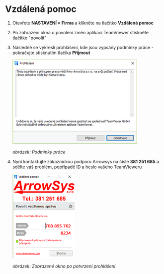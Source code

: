 # Vzdálená pomoc

1. Otevřete **NASTAVENÍ > Firma** a klikněte na tlačítko **Vzdálená pomoc**
2. Po zobrazení okna o povolení změn aplikaci TeamViewer stiskněte tlačítko "povolit"
3. Následně se vykreslí prohlášení, kde jsou vypsány podmínky práce - pokračujte stisknutím tlačíka **Přijmout**

   ![](img/support1.png)
   
   *obrázek: Podmínky práce* 

4. Nyní kontaktujte zákaznickou podporu Arrowsys na čísle **381 251 685** a sdělte váš problém, popřípadě ID a heslo vašeho TeamVieweru

   ![](img/support2.png)

   *obrázek: Zobrazené okno po potvrzení prohlášení* 
